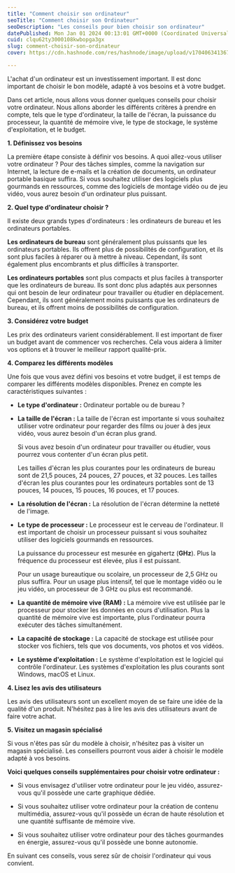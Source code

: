 ```yaml
---
title: "Comment choisir son ordinateur"
seoTitle: "Comment choisir son Ordinateur"
seoDescription: "Les conseils pour bien choisir son ordinateur"
datePublished: Mon Jan 01 2024 00:13:01 GMT+0000 (Coordinated Universal Time)
cuid: clqu62ty3000108kwbopga3gx
slug: comment-choisir-son-ordinateur
cover: https://cdn.hashnode.com/res/hashnode/image/upload/v1704063413672/98a482e3-6c32-408c-83f1-288c6d4fa939.jpeg

---
```


L'achat d'un ordinateur est un investissement important. Il est donc important de choisir le bon modèle, adapté à vos besoins et à votre budget.

Dans cet article, nous allons vous donner quelques conseils pour choisir votre ordinateur. Nous allons aborder les différents critères à prendre en compte, tels que le type d'ordinateur, la taille de l'écran, la puissance du processeur, la quantité de mémoire vive, le type de stockage, le système d'exploitation, et le budget.

**1\. Définissez vos besoins**

La première étape consiste à définir vos besoins. A quoi allez-vous utiliser votre ordinateur ? Pour des tâches simples, comme la navigation sur Internet, la lecture de e-mails et la création de documents, un ordinateur portable basique suffira. Si vous souhaitez utiliser des logiciels plus gourmands en ressources, comme des logiciels de montage vidéo ou de jeu vidéo, vous aurez besoin d'un ordinateur plus puissant.

**2\. Quel type d'ordinateur choisir ?**

Il existe deux grands types d'ordinateurs : les ordinateurs de bureau et les ordinateurs portables.

**Les ordinateurs de bureau** sont généralement plus puissants que les ordinateurs portables. Ils offrent plus de possibilités de configuration, et ils sont plus faciles à réparer ou à mettre à niveau. Cependant, ils sont également plus encombrants et plus difficiles à transporter.

**Les ordinateurs portables** sont plus compacts et plus faciles à transporter que les ordinateurs de bureau. Ils sont donc plus adaptés aux personnes qui ont besoin de leur ordinateur pour travailler ou étudier en déplacement. Cependant, ils sont généralement moins puissants que les ordinateurs de bureau, et ils offrent moins de possibilités de configuration.

**3\. Considérez votre budget**

Les prix des ordinateurs varient considérablement. Il est important de fixer un budget avant de commencer vos recherches. Cela vous aidera à limiter vos options et à trouver le meilleur rapport qualité-prix.

**4\. Comparez les différents modèles**

Une fois que vous avez défini vos besoins et votre budget, il est temps de comparer les différents modèles disponibles. Prenez en compte les caractéristiques suivantes :

* **Le type d'ordinateur :** Ordinateur portable ou de bureau ?
    
* **La taille de l'écran :** La taille de l'écran est importante si vous souhaitez utiliser votre ordinateur pour regarder des films ou jouer à des jeux vidéo, vous aurez besoin d'un écran plus grand.
    
    Si vous avez besoin d'un ordinateur pour travailler ou étudier, vous pourrez vous contenter d'un écran plus petit.
    
    Les tailles d'écran les plus courantes pour les ordinateurs de bureau sont de 21,5 pouces, 24 pouces, 27 pouces, et 32 pouces. Les tailles d'écran les plus courantes pour les ordinateurs portables sont de 13 pouces, 14 pouces, 15 pouces, 16 pouces, et 17 pouces.
    
* **La résolution de l'écran :** La résolution de l'écran détermine la netteté de l'image.
    
* **Le type de processeur :** Le processeur est le cerveau de l'ordinateur. Il est important de choisir un processeur puissant si vous souhaitez utiliser des logiciels gourmands en ressources.
    
    La puissance du processeur est mesurée en gigahertz (**GHz**). Plus la fréquence du processeur est élevée, plus il est puissant.
    
    Pour un usage bureautique ou scolaire, un processeur de 2,5 GHz ou plus suffira. Pour un usage plus intensif, tel que le montage vidéo ou le jeu vidéo, un processeur de 3 GHz ou plus est recommandé.
    
* **La quantité de mémoire vive (RAM) :** La mémoire vive est utilisée par le processeur pour stocker les données en cours d'utilisation. Plus la quantité de mémoire vive est importante, plus l'ordinateur pourra exécuter des tâches simultanément.
    
* **La capacité de stockage :** La capacité de stockage est utilisée pour stocker vos fichiers, tels que vos documents, vos photos et vos vidéos.
    
* **Le système d'exploitation :** Le système d'exploitation est le logiciel qui contrôle l'ordinateur. Les systèmes d'exploitation les plus courants sont Windows, macOS et Linux.
    

**4\. Lisez les avis des utilisateurs**

Les avis des utilisateurs sont un excellent moyen de se faire une idée de la qualité d'un produit. N'hésitez pas à lire les avis des utilisateurs avant de faire votre achat.

**5\. Visitez un magasin spécialisé**

Si vous n'êtes pas sûr du modèle à choisir, n'hésitez pas à visiter un magasin spécialisé. Les conseillers pourront vous aider à choisir le modèle adapté à vos besoins.

**Voici quelques conseils supplémentaires pour choisir votre ordinateur :**

* Si vous envisagez d'utiliser votre ordinateur pour le jeu vidéo, assurez-vous qu'il possède une carte graphique dédiée.
    
* Si vous souhaitez utiliser votre ordinateur pour la création de contenu multimédia, assurez-vous qu'il possède un écran de haute résolution et une quantité suffisante de mémoire vive.
    
* Si vous souhaitez utiliser votre ordinateur pour des tâches gourmandes en énergie, assurez-vous qu'il possède une bonne autonomie.
    

En suivant ces conseils, vous serez sûr de choisir l'ordinateur qui vous convient.